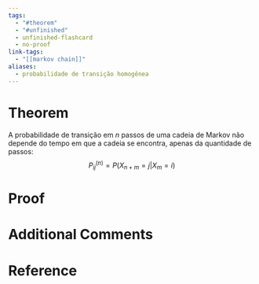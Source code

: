 ```yaml
---
tags:
  - "#theorem"
  - "#unfinished"
  - unfinished-flashcard
  - no-proof
link-tags:
  - "[[markov chain]]"
aliases:
  - probabilidade de transição homogênea
---
```

# Theorem
A probabilidade de transição em $n$ passos de uma cadeia de Markov não depende do tempo em que a cadeia se encontra, apenas da quantidade de passos: $$P_{ij}^{(n)} = P(X_{n+m} = j | X_m = i)$$
# Proof


# Additional Comments


# Reference






